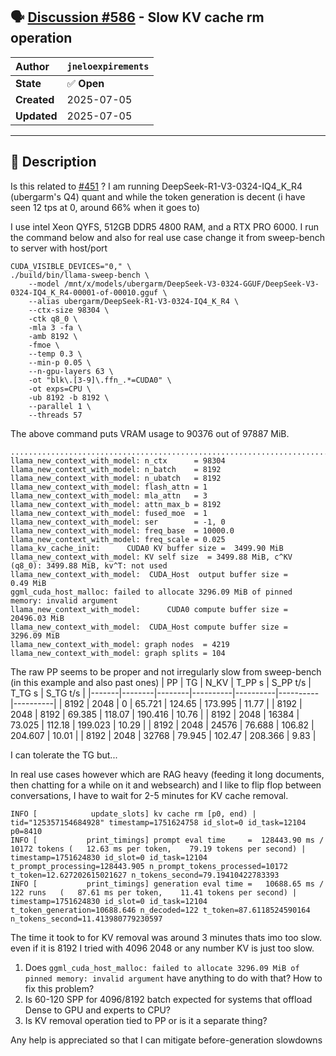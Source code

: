## 🗣️ [Discussion #586](https://github.com/ikawrakow/ik_llama.cpp/discussions/586) - Slow KV cache rm operation

| **Author** | `jneloexpirements` |
| :--- | :--- |
| **State** | ✅ **Open** |
| **Created** | 2025-07-05 |
| **Updated** | 2025-07-05 |

---

## 📄 Description

Is this related to [#451](https://github.com/ikawrakow/ik_llama.cpp/issues/451) ?
I am running DeepSeek-R1-V3-0324-IQ4_K_R4 (ubergarm's Q4) quant and while the token generation is decent (i have seen 12 tps at 0, around 66% when it goes to)

I use intel Xeon QYFS, 512GB DDR5 4800 RAM, and a RTX PRO 6000.
I run the command below and also for real use case change it from sweep-bench to server with host/port
```
CUDA_VISIBLE_DEVICES="0," \
./build/bin/llama-sweep-bench \
    --model /mnt/x/models/ubergarm/DeepSeek-V3-0324-GGUF/DeepSeek-V3-0324-IQ4_K_R4-00001-of-00010.gguf \
    --alias ubergarm/DeepSeek-R1-V3-0324-IQ4_K_R4 \
    --ctx-size 98304 \
    -ctk q8_0 \
    -mla 3 -fa \
    -amb 8192 \
    -fmoe \
    --temp 0.3 \
    --min-p 0.05 \
    --n-gpu-layers 63 \
    -ot "blk\.[3-9]\.ffn_.*=CUDA0" \
    -ot exps=CPU \
    -ub 8192 -b 8192 \
    --parallel 1 \
    --threads 57
```
The above command puts VRAM usage to 90376 out of 97887 MiB.
```
....................................................................................................
llama_new_context_with_model: n_ctx      = 98304
llama_new_context_with_model: n_batch    = 8192
llama_new_context_with_model: n_ubatch   = 8192
llama_new_context_with_model: flash_attn = 1
llama_new_context_with_model: mla_attn   = 3
llama_new_context_with_model: attn_max_b = 8192
llama_new_context_with_model: fused_moe  = 1
llama_new_context_with_model: ser        = -1, 0
llama_new_context_with_model: freq_base  = 10000.0
llama_new_context_with_model: freq_scale = 0.025
llama_kv_cache_init:      CUDA0 KV buffer size =  3499.90 MiB
llama_new_context_with_model: KV self size  = 3499.88 MiB, c^KV (q8_0): 3499.88 MiB, kv^T: not used
llama_new_context_with_model:  CUDA_Host  output buffer size =     0.49 MiB
ggml_cuda_host_malloc: failed to allocate 3296.09 MiB of pinned memory: invalid argument
llama_new_context_with_model:      CUDA0 compute buffer size = 20496.03 MiB
llama_new_context_with_model:  CUDA_Host compute buffer size =  3296.09 MiB
llama_new_context_with_model: graph nodes  = 4219
llama_new_context_with_model: graph splits = 104

```
The raw PP seems to be proper and not irregularly slow from sweep-bench (in this example and also past ones)
|    PP |     TG |   N_KV |   T_PP s | S_PP t/s |   T_TG s | S_TG t/s |
|-------|--------|--------|----------|----------|----------|----------|
|  8192 |   2048 |      0 |   65.721 |   124.65 |  173.995 |    11.77 |
|  8192 |   2048 |   8192 |   69.385 |   118.07 |  190.416 |    10.76 |
|  8192 |   2048 |  16384 |   73.025 |   112.18 |  199.023 |    10.29 |
|  8192 |   2048 |  24576 |   76.688 |   106.82 |  204.607 |    10.01 |
|  8192 |   2048 |  32768 |   79.945 |   102.47 |  208.366 |     9.83 |

I can tolerate the TG but...

In real use cases however which are RAG heavy (feeding it long documents, then chatting for a while on it and websearch) and I like to flip flop between conversations, I have to wait for 2-5 minutes for KV cache removal.
```
INFO [            update_slots] kv cache rm [p0, end) | tid="125357154684928" timestamp=1751624758 id_slot=0 id_task=12104 p0=8410
INFO [           print_timings] prompt eval time     =  128443.90 ms / 10172 tokens (   12.63 ms per token,    79.19 tokens per second) |  timestamp=1751624830 id_slot=0 id_task=12104 t_prompt_processing=128443.905 n_prompt_tokens_processed=10172 t_token=12.627202615021627 n_tokens_second=79.19410422783393
INFO [           print_timings] generation eval time =   10688.65 ms /   122 runs   (   87.61 ms per token,    11.41 tokens per second) | timestamp=1751624830 id_slot=0 id_task=12104 t_token_generation=10688.646 n_decoded=122 t_token=87.6118524590164 n_tokens_second=11.413980779230597

```
The time it took to for KV removal was around 3 minutes thats imo too slow. even if it is 8192 I tried with 4096 2048 or any number KV is just too slow.

1. Does `ggml_cuda_host_malloc: failed to allocate 3296.09 MiB of pinned memory: invalid argument` have anything to do with that? How to fix this problem?
2. Is 60-120 SPP for 4096/8192 batch expected for systems that offload Dense to GPU and experts to CPU?
3. Is KV removal operation tied to PP or is it a separate thing?

Any help is appreciated so that I can mitigate before-generation slowdowns